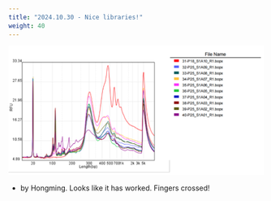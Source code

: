 ```yaml
---
title: "2024.10.30 - Nice libraries!"
weight: 40
---
```


![](/labpics/2024/20241030.png)

- by Hongming. Looks like it has worked. Fingers crossed! 